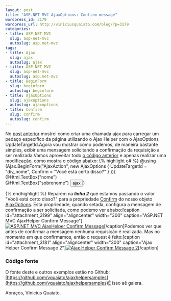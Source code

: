 ```yaml
--- 
layout: post
title: "ASP.NET MVC AjaxOptions: Confirm message"
wordpress_id: 3179
wordpress_url: http://viniciusquaiato.com/blog/?p=3179
categories: 
- title: ASP.NET MVC
  slug: asp-net-mvc
  autoslug: asp.net-mvc
tags: 
- title: Ajax
  slug: ajax
  autoslug: ajax
- title: ASP.NET MVC
  slug: asp-net-mvc
  autoslug: asp.net-mvc
- title: BeginForm
  slug: beginform
  autoslug: beginform
- title: AjaxOptions
  slug: ajaxoptions
  autoslug: ajaxoptions
- title: Confirm
  slug: confirm
  autoslug: confirm
---
```

No [post anterior](http://viniciusquaiato.com/blog/asp-net-mvc-ajaxoptions-e-updatetargetid/) mostrei como criar uma chamada ajax para carregar um pedaço específico da página utilizando o Ajax Helper com o AjaxOptions UpdateTargetId.Agora vou mostrar como podemos, de maneira bastante simples, exibir uma mensagem solicitando a confirmação da requisição a ser realizada.Vamos aproveitar todo [o código anterior](http://viniciusquaiato.com/blog/asp-net-mvc-ajaxoptions-e-updatetargetid/) e apenas realizar uma modificação, como mostra o código abaixo:
{% highlight c# %}
@using (Ajax.BeginForm("AjaxAction",    new AjaxOptions { UpdateTargetId = "div_nome", Confirm = "Você está certo disso?" }
)){    @Html.TextBox("nome")<br />    @Html.TextBox("sobrenome")    <input type="submit" value="ajax" />}

{% endhighlight %}
Reparem na **_linha 2_** que estamos passando o valor "Você está certo disso?" para a propriedade [Confirm](http://msdn.microsoft.com/en-us/library/system.web.mvc.ajax.ajaxoptions.confirm.aspx) do nosso objeto [AjaxOptions](http://msdn.microsoft.com/en-us/library/system.web.mvc.ajax.ajaxoptions.aspx). Esta propriedade, quando setada, configura a mensagem de confirmação a ser solicitada, como podemo ver abaixo:[caption id="attachment_3199" align="aligncenter" width="300" caption="ASP.NET MVC AjaxHelper Confirm Message"][![ASP.NET MVC AjaxHelper Confirm Message](http://viniciusquaiato.com/blog/wp-content/uploads/2011/02/Ajax-Helper-Confirm-Message-300x256.png "ASP.NET MVC AjaxHelper Confirm Message")](http://viniciusquaiato.com/blog/wp-content/uploads/2011/02/Ajax-Helper-Confirm-Message.png)[/caption]Podemos ver que antes de confirmar a mensagem nenhuma requisição é realizada. Mas no momento em que confirmamos, então o request é feito:[caption id="attachment_3181" align="aligncenter" width="300" caption="Ajax Helper Confirm Message 2"][![Ajax Helper Confirm Message 2](http://viniciusquaiato.com/blog/wp-content/uploads/2011/02/Ajax-Helper-Confirm-Message-2-300x243.png "Ajax Helper Confirm Message 2")](http://viniciusquaiato.com/blog/wp-content/uploads/2011/02/Ajax-Helper-Confirm-Message-2.png)[/caption]

### Código fonte
O fonte deste e outros exemplos estão no Github: [https://github.com/vquaiato/ajaxhelpersamples](https://github.com/vquaiato/ajaxhelpersamples)É isso aê galera.

Abraços,
Vinicius Quaiato.
